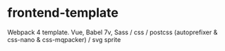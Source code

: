 # frontend-template
Webpack 4 template. Vue, Babel 7v, Sass / css / postcss (autoprefixer &amp; css-nano &amp; css-mqpacker) / svg sprite

